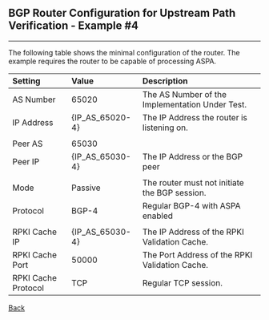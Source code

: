 ## BGP Router Configuration for Upstream Path Verification - Example #4
---
The following table shows the minimal configuration of the router. The example
requires the router to be capable of processing ASPA.

| Setting    | Value | Description                                             |
| :--------- | :---- | :------------------------------------------------------ | 
| AS Number  | 65020 |  The AS Number of the Implementation Under Test.        |
| IP Address | {IP_AS_65020-4} | The IP Address the router is listening on.    |
|            |       |                                                         |
| Peer AS    | 65030 |                                                         |
| Peer IP    | {IP_AS_65030-4} | The IP Address or the BGP peer                | 
|            |       |                                                         |
| Mode       | Passive | The router must not initiate the BGP session.         |
| Protocol   | BGP-4 | Regular BGP-4 with ASPA enabled                         |
|            |       |                                                         |
| RPKI Cache IP | {IP_AS_65030-4} | The IP Address of the RPKI Validation Cache.|
| RPKI Cache Port | 50000 | The Port Address of the RPKI Validation Cache.     |
| RPKI Cache Protocol | TCP | Regular TCP session.                             |

[Back](exp4.README.tpl.md)
